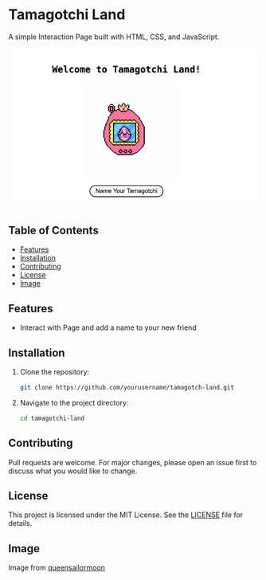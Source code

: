 # Tamagotchi Land

A simple Interaction Page built with HTML, CSS, and JavaScript.

![Memory Card Game Screenshot](./screenshot.png)

## Table of Contents

- [Features](#features)
- [Installation](#installation)
- [Contributing](#contributing)
- [License](#license)
- [Image](#image)

## Features

- Interact with Page and add a name to your new friend

## Installation

1. Clone the repository:

   ```bash
   git clone https://github.com/yourusername/tamagotch-land.git
   ```

2. Navigate to the project directory:

   ```bash
   cd tamagotchi-land
   ```

## Contributing

Pull requests are welcome. For major changes, please open an issue first to discuss what you would like to change.

## License

This project is licensed under the MIT License. See the [LICENSE](./LICENSE) file for details.

## Image

Image from [queensailormoon](https://www.pixilart.com/queensailormoon)
